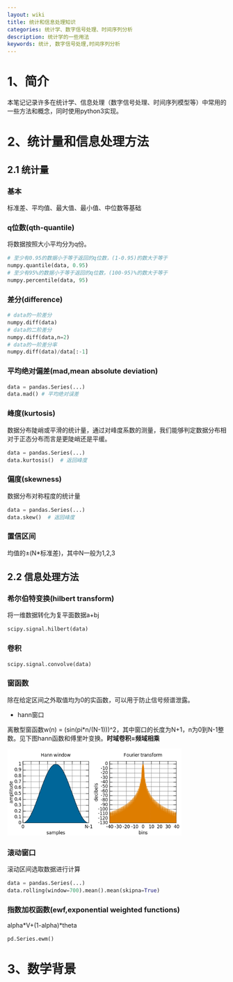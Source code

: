 ```yaml
---
layout: wiki
title: 统计和信息处理知识
categories: 统计学、数字信号处理、时间序列分析
description: 统计学的一些用法
keywords: 统计, 数字信号处理,时间序列分析
---
```


# 1、简介
本笔记记录许多在统计学、信息处理（数字信号处理、时间序列模型等）中常用的一些方法和概念，同时使用python3实现。
# 2、统计量和信息处理方法
## 2.1 统计量
### 基本
 标准差、平均值、最大值、最小值、中位数等基础

### q位数(qth-quantile)

将数据按照大小平均分为q份。

```python
# 至少有0.95的数据小于等于返回的q位数，(1-0.95)的数大于等于
numpy.quantile(data, 0.95)
# 至少有95%的数据小于等于返回的q位数，(100-95)%的数大于等于
numpy.percentile(data, 95)
```

### 差分(difference)

```python
# data的一阶差分
numpy.diff(data)
# data的二阶差分
numpy.diff(data,n=2)
# data的一阶差分率
numpy.diff(data)/data[:-1]
```

### 平均绝对偏差(mad,mean absolute deviation)

```python
data = pandas.Series(...)
data.mad() # 平均绝对误差
```

### 峰度(kurtosis)

数据分布陡峭或平滑的统计量，通过对峰度系数的测量，我们能够判定数据分布相对于正态分布而言是更陡峭还是平缓。

```python
data = pandas.Series(...)
data.kurtosis()  # 返回峰度
```

### 偏度(skewness)

数据分布对称程度的统计量

```python
data = pandas.Series(...)
data.skew()  # 返回峰度
```

### 置信区间
均值的±(N\*标准差)，其中N一般为1,2,3



## 2.2 信息处理方法

### 希尔伯特变换(hilbert transform)

将一维数据转化为复平面数据a+bj

```python
scipy.signal.hilbert(data)
```

### 卷积

```python
scipy.signal.convolve(data)
```

### 窗函数
除在给定区间之外取值均为0的实函数，可以用于防止信号频谱泄露。

* hann窗口

离散型窗函数w(n) = (sin(pi\*n/(N-1)))^2，其中窗口的长度为N+1，n为0到N-1整数。见下图hann函数和傅里叶变换。**时域卷积=频域相乘**

<img src="/images/wiki/StaticAnalysis/hann.png" width="400" alt="hann函数和它的傅里叶变换" />

### 滚动窗口
滚动区间选取数据进行计算

```python
data = pandas.Series(...)
data.rolling(window=700).mean().mean(skipna=True)
```

### 指数加权函数(ewf,exponential weighted functions)
alpha\*V+(1-alpha)\*theta

```python
pd.Series.ewm()
```
# 3、数学背景
